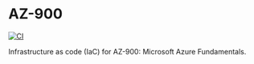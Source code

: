 # AZ-900

[![CI](https://github.com/adyavanapalli/AZ-900/actions/workflows/ci.yml/badge.svg)](https://github.com/adyavanapalli/AZ-900/actions/workflows/ci.yml)

Infrastructure as code (IaC) for AZ-900: Microsoft Azure Fundamentals.
